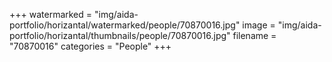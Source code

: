 +++
watermarked = "img/aida-portfolio/horizantal/watermarked/people/70870016.jpg"
image = "img/aida-portfolio/horizantal/thumbnails/people/70870016.jpg"
filename = "70870016"
categories = "People"
+++
